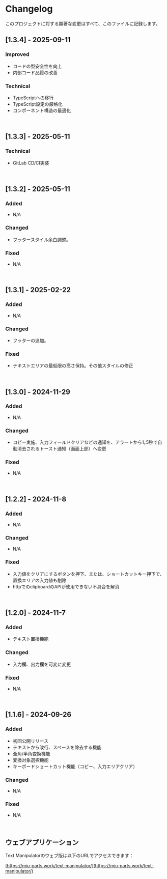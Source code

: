 # Changelog

このプロジェクトに対する顕著な変更はすべて、このファイルに記録します。

## [1.3.4] - 2025-09-11

### Improved

- コードの型安全性を向上
- 内部コード品質の改善

### Technical

- TypeScriptへの移行
- TypeScript設定の厳格化
- コンポーネント構造の最適化

<br />

## [1.3.3] - 2025-05-11

### Technical

- GitLab CD/CI実装

<br />

## [1.3.2] - 2025-05-11

### Added

- N/A

### Changed

- フッタースタイル余白調整。

### Fixed

- N/A

<br />

## [1.3.1] - 2025-02-22

### Added

- N/A

### Changed

- フッターの追加。

### Fixed

- テキストエリアの最低限の高さ保持。その他スタイルの修正

<br />

## [1.3.0] - 2024-11-29

### Added

- N/A

### Changed

- コピー実施、入力フィールドクリアなどの通知を、アラートから1｡5秒で自動消去されるトースト通知（画面上部）へ変更

### Fixed

- N/A

<br />

## [1.2.2] - 2024-11-8

### Added

- N/A

### Changed

- N/A

### Fixed

- 入力値をクリアにするボタンを押下、または、ショートカットキー押下で、置換エリアの入力値も削除
- httpでのclipboardのAPIが使用できない不具合を解消

<br />

## [1.2.0] - 2024-11-7

### Added

- テキスト置換機能

### Changed

- 入力欄、出力欄を可変に変更

### Fixed

- N/A

<br />

## [1.1.6] - 2024-09-26

### Added

- 初回公開リリース
- テキストから改行、スペースを除去する機能
- 全角/半角変換機能
- 変換対象選択機能
- キーボードショートカット機能（コピー、入力エリアクリア）

### Changed

- N/A

### Fixed

- N/A

<br />

## ウェブアプリケーション

Text Manipulatorのウェブ版は以下のURLでアクセスできます：

[https://miu-parts.work/text-manipulator/](https://miu-parts.work/text-manipulator/)
